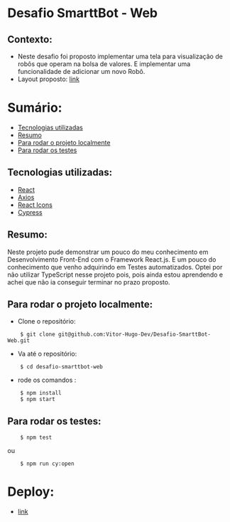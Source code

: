 # Desafio SmarttBot - Web

## Contexto:

- Neste desafio foi proposto implementar uma tela para visualização de robôs que operam na bolsa de valores. E implementar uma funcionalidade de adicionar um novo Robô.
- Layout proposto: [link](https://www.figma.com/file/uYrpLDKFU2JcuFJM9uPyri/Teste-Front-end?node-id=0%3A1)


# Sumário:
- [Tecnologias utilizadas](#Tecnologias-utilizadas)
- [Resumo](#Resumo)
- [Para rodar o projeto localmente](#Para-rodar-o-projeto-localmente)
- [Para rodar os testes](#Para-rodar-os-testes)

## Tecnologias utilizadas:

- [React](https://pt-br.reactjs.org/docs/getting-started.html)
- [Axios](https://www.npmjs.com/package/axios)
- [React Icons](https://react-icons.github.io/react-icons/)
- [Cypress](https://docs.cypress.io/guides/overview/why-cypress)

## Resumo:

Neste projeto pude demonstrar um pouco do meu conhecimento em Desenvolvimento Front-End com o Framework React.js. E um pouco do conhecimento que venho adquirindo em Testes automatizados. Optei por não utilizar TypeScript nesse projeto pois, pois ainda estou aprendendo e achei que não ia conseguir terminar no prazo proposto.

## Para rodar o projeto localmente:

- Clone o repositório:
```
	$ git clone git@github.com:Vitor-Hugo-Dev/Desafio-SmarttBot-Web.git
```
- Va até o repositório: 
```
	$ cd desafio-smarttbot-web
```
- rode os comandos :
```
	$ npm install
	$ npm start
```

## Para rodar os testes:

```
	$ npm test
```
ou

```
	$ npm run cy:open
```

# Deploy:

- [link](https://vitor-hugo-dev-smarttbot.herokuapp.com/)